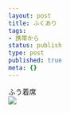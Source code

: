 ```yaml
---
layout: post
title: ふくあり
tags:
- 携帯から
status: publish
type: post
published: true
meta: {}
---
```

<div class="caption">ふう着席</div>
<div class="photo"><img src="http://wo.skr.jp/images/uploads/blog-photo-1164261921.35-0.jpg" /></div>
